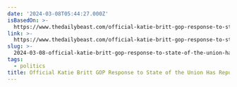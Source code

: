 ```yaml
---
date: '2024-03-08T05:44:27.000Z'
isBasedOn: >-
  https://www.thedailybeast.com/official-katie-britt-gop-response-to-state-of-the-union-has-republicans-losing-it
link: >-
  https://www.thedailybeast.com/official-katie-britt-gop-response-to-state-of-the-union-has-republicans-losing-it
slug: >-
  2024-03-08-official-katie-britt-gop-response-to-state-of-the-union-has-republicans-lo
tags:
  - politics
title: Official Katie Britt GOP Response to State of the Union Has Republicans ‘Lo
---
```


